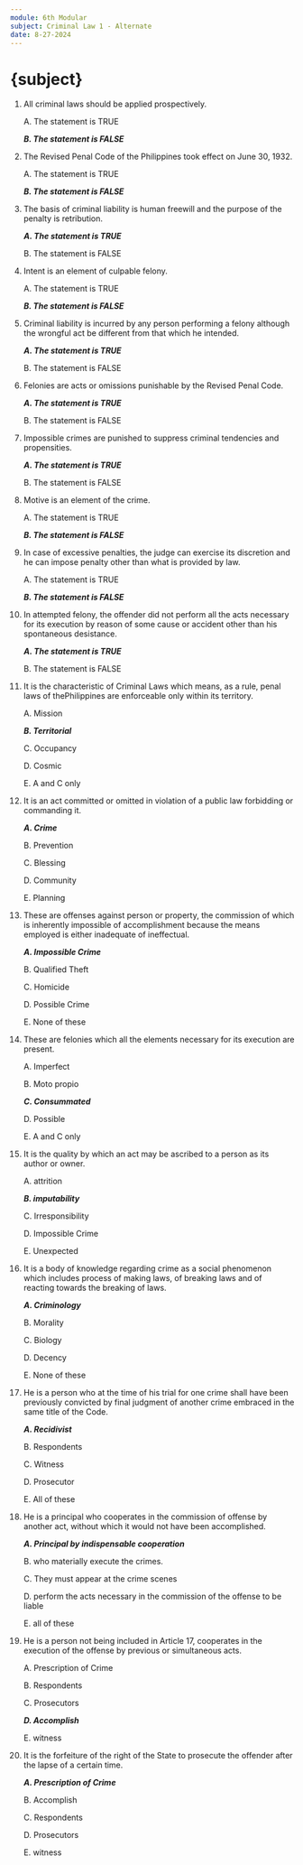 ```yaml
---
module: 6th Modular
subject: Criminal Law 1 - Alternate
date: 8-27-2024
---
```


# {subject}

1. All criminal laws should be applied prospectively.

   A. The statement is TRUE

   **_B. The statement is FALSE_**

2. The Revised Penal Code of the Philippines took effect on June 30, 1932.

   A. The statement is TRUE

   **_B. The statement is FALSE_**

3. The basis of criminal liability is human freewill and the purpose of the penalty is retribution.

   **_A. The statement is TRUE_**

   B. The statement is FALSE

4. Intent is an element of culpable felony.

   A. The statement is TRUE

   **_B. The statement is FALSE_**

5. Criminal liability is incurred by any person performing a felony although the wrongful act be different from that which he intended.

   **_A. The statement is TRUE_**

   B. The statement is FALSE

6. Felonies are acts or omissions punishable by the Revised Penal Code.

   **_A. The statement is TRUE_**

   B. The statement is FALSE

7. Impossible crimes are punished to suppress criminal tendencies and propensities.

   **_A. The statement is TRUE_**

   B. The statement is FALSE

8. Motive is an element of the crime.

   A. The statement is TRUE

   **_B. The statement is FALSE_**

9. In case of excessive penalties, the judge can exercise its discretion and he can impose penalty other than what is provided by law.

   A. The statement is TRUE

   **_B. The statement is FALSE_**

10. In attempted felony, the offender did not perform all the acts necessary for its execution by reason of some cause or accident other than his spontaneous desistance.

    **_A. The statement is TRUE_**

    B. The statement is FALSE

11. It is the characteristic of Criminal Laws which means, as a rule, penal laws of thePhilippines are enforceable only within its territory.

    A. Mission

    **_B. Territorial_**

    C. Occupancy

    D. Cosmic

    E. A and C only

12. It is an act committed or omitted in violation of a public law forbidding or commanding it.

    **_A. Crime_**

    B. Prevention

    C. Blessing

    D. Community

    E. Planning

13. These are offenses against person or property, the commission of which is inherently impossible of accomplishment because the means employed is either inadequate of ineffectual.

    **_A. Impossible Crime_**

    B. Qualified Theft

    C. Homicide

    D. Possible Crime

    E. None of these

14. These are felonies which all the elements necessary for its execution are present.

    A. Imperfect

    B. Moto propio

    **_C. Consummated_**

    D. Possible

    E. A and C only

15. It is the quality by which an act may be ascribed to a person as its author or owner.

    A. attrition

    **_B. imputability_**

    C. Irresponsibility

    D. Impossible Crime

    E. Unexpected

16. It is a body of knowledge regarding crime as a social phenomenon which includes process of making laws, of breaking laws and of reacting towards the breaking of laws.

    **_A. Criminology_**

    B. Morality

    C. Biology

    D. Decency

    E. None of these

17. He is a person who at the time of his trial for one crime shall have been previously convicted by final judgment of another crime embraced in the same title of the Code.

    **_A. Recidivist_**

    B. Respondents

    C. Witness

    D. Prosecutor

    E. All of these

18. He is a principal who cooperates in the commission of offense by another act, without which it would not have been accomplished.

    **_A. Principal by indispensable cooperation_**

    B. who materially execute the crimes.

    C. They must appear at the crime scenes

    D. perform the acts necessary in the commission of the offense to be liable

    E. all of these

19. He is a person not being included in Article 17, cooperates in the execution of the offense by previous or simultaneous acts.

    A. Prescription of Crime

    B. Respondents

    C. Prosecutors

    **_D. Accomplish_**

    E. witness

20. It is the forfeiture of the right of the State to prosecute the offender after the lapse of a certain time.

    **_A. Prescription of Crime_**

    B. Accomplish

    C. Respondents

    D. Prosecutors

    E. witness
